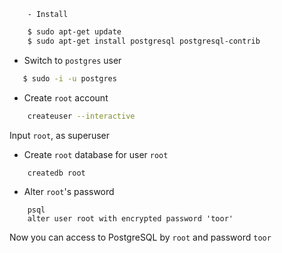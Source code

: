 
		- Install 
```bash
    $ sudo apt-get update
    $ sudo apt-get install postgresql postgresql-contrib
```
- Switch to `postgres` user
```bash
   $ sudo -i -u postgres
```
- Create `root` account
```bash
    createuser --interactive
```
Input `root`, as superuser
- Create `root` database for user `root`
```
    createdb root
```
- Alter `root`'s password
```
    psql
    alter user root with encrypted password 'toor'
```

Now you can access to PostgreSQL by `root` and password `toor`


	
